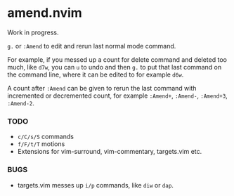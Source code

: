 # amend.nvim

Work in progress.

`g.` or `:Amend` to edit and rerun last normal mode command.

For example, if you messed up a count for delete command and deleted too much, like `d7w`,
you can `u` to undo and then `g.` to put that last command on the command line, where it
can be edited to for example `d6w`.

A count after `:Amend` can be given to rerun the last command with incremented or
decremented count, for example `:Amend+`, `:Amend-`, `:Amend+3`, `:Amend-2`.

### TODO

- `c/C/s/S` commands
- `f/F/t/T` motions
- Extensions for vim-surround, vim-commentary, targets.vim etc.

### BUGS

- targets.vim messes up `i/p` commands, like `diw` or `dap`.
